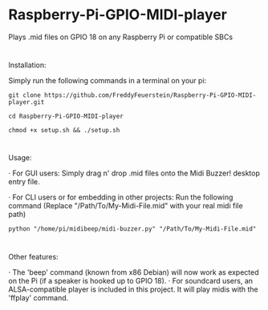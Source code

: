 # Raspberry-Pi-GPIO-MIDI-player
Plays .mid files on GPIO 18 on any Raspberry Pi or compatible SBCs
#
Installation:

Simply run the following commands in a terminal on your pi:
```
git clone https://github.com/FreddyFeuerstein/Raspberry-Pi-GPIO-MIDI-player.git
```
```
cd Raspberry-Pi-GPIO-MIDI-player
```
```
chmod +x setup.sh && ./setup.sh
```
#
Usage:

· For GUI users:
  Simply drag n' drop .mid files onto the Midi Buzzer! desktop entry file.

· For CLI users or for embedding in other projects:
  Run the following command (Replace "/Path/To/My-Midi-File.mid" with your real midi file path)
```
python "/home/pi/midibeep/midi-buzzer.py" "/Path/To/My-Midi-File.mid"
```
#
Other features:

· The 'beep' command (known from x86 Debian) will now work as expected on the Pi (if a speaker is hooked up to GPIO 18).
· For soundcard users, an ALSA-compatible player is included in this project. It will play midis with the 'ffplay' command.
